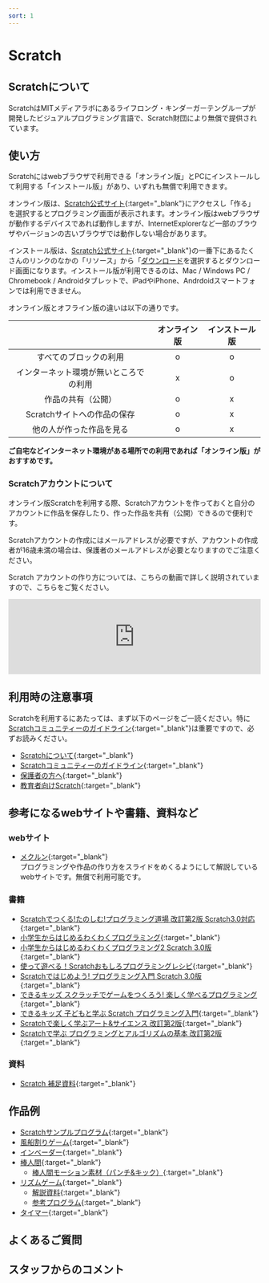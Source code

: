 ```yaml
---
sort: 1
---
```

# Scratch
## Scratchについて
ScratchはMITメディアラボにあるライフロング・キンダーガーテングループが開発したビジュアルプログラミング言語で、Scratch財団により無償で提供されています。

## 使い方
Scratchにはwebブラウザで利用できる「オンライン版」とPCにインストールして利用する「インストール版」があり、いずれも無償で利用できます。

オンライン版は、[Scratch公式サイト](https://scratch.mit.edu/){:target="_blank"}にアクセスし「作る」を選択するとプログラミング画面が表示されます。オンライン版はwebブラウザが動作するデバイスであれば動作しますが、InternetExplorerなど一部のブラウザやバージョンの古いブラウザでは動作しない場合があります。

インストール版は、[Scratch公式サイト](https://scratch.mit.edu/){:target="_blank"}の一番下にあるたくさんのリンクのなかの「リソース」から「[ダウンロード](https://scratch.mit.edu/download)を選択するとダウンロード画面になります。インストール版が利用できるのは、Mac / Windows PC / Chromebook / Androidタブレットで、iPadやiPhone、Andrdoidスマートフォンでは利用できません。

オンライン版とオフライン版の違いは以下の通りです。

||オンライン版|インストール版|
|:--:|:--:|:--:|
|すべてのブロックの利用|o|o|
|インターネット環境が無いところでの利用|x|o|
|作品の共有（公開）|o|x|
|Scratchサイトへの作品の保存|o|x|
|他の人が作った作品を見る|o|x|

**ご自宅などインターネット環境がある場所での利用であれば「オンライン版」がおすすめです。**

### Scratchアカウントについて
オンライン版Scratchを利用する際、Scratchアカウントを作っておくと自分のアカウントに作品を保存したり、作った作品を共有（公開）できるので便利です。

Scratchアカウントの作成にはメールアドレスが必要ですが、アカウントの作成者が16歳未満の場合は、保護者のメールアドレスが必要となりますのでご注意ください。

Scratch アカウントの作り方については、こちらの動画で詳しく説明されていますので、こちらをご覧ください。

<iframe style="width:100%; max-width:560px; height:auto; max-height:315px;" src="https://www.youtube.com/embed/TfzsNagGC_E" title="YouTube video player" frameborder="0" allow="accelerometer; autoplay; clipboard-write; encrypted-media; gyroscope; picture-in-picture" allowfullscreen></iframe>

## 利用時の注意事項
Scratchを利用するにあたっては、まず以下のページをご一読ください。特に[Scratchコミュニティーのガイドライン](https://scratch.mit.edu/community_guidelines){:target="_blank"}は重要ですので、必ずお読みください。

- [Scratchについて](https://scratch.mit.edu/about){:target="_blank"}
- [Scratchコミュニティーのガイドライン](https://scratch.mit.edu/community_guidelines){:target="_blank"}
- [保護者の方へ](https://scratch.mit.edu/parents/){:target="_blank"}
- [教育者向けScratch](https://scratch.mit.edu/educators/){:target="_blank"}

## 参考になるwebサイトや書籍、資料など
### webサイト
- [メクルン](https://mekurun.com){:target="_blank"}  
プログラミングや作品の作り方をスライドをめくるようにして解説しているwebサイトです。無償で利用可能です。

### 書籍
- [Scratchでつくる!たのしむ!プログラミング道場 改訂第2版 Scratch3.0対応](https://amazon.jp/dp/4800712386){:target="_blank"}
- [小学生からはじめるわくわくプログラミング](https://amazon.jp/dp/4822285154){:target="_blank"}
- [小学生からはじめるわくわくプログラミング2 Scratch 3.0版](https://amazon.jp/dp/4822286207){:target="_blank"}
- [使って遊べる！Scratchおもしろプログラミングレシピ](https://amazon.jp/dp/4798159859){:target="_blank"}
- [Scratchではじめよう! プログラミング入門 Scratch 3.0版](https://amazon.jp/dp/4822286258){:target="_blank"}
- [できるキッズ スクラッチでゲームをつくろう! 楽しく学べるプログラミング](https://amazon.jp/dp/4295009164){:target="_blank"}
- [できるキッズ 子どもと学ぶ Scratch プログラミング入門](https://amazon.jp/dp/4295001317){:target="_blank"}
- [Scratchで楽しく学ぶアート&サイエンス 改訂第2版](https://amazon.jp/dp/4296070142){:target="_blank"}
- [Scratchで学ぶ プログラミングとアルゴリズムの基本 改訂第2版](https://amazon.jp/dp/4822286177){:target="_blank"}

### 資料
- [Scratch 補足資料](https://docs.google.com/document/d/1BD5fTRX7ihLNrUrq-fiuGtyQgzIq2qxuXb02o6LKadw/edit){:target="_blank"}

## 作品例
- [Scratchサンプルプログラム](https://scratch.mit.edu/projects/264543197/){:target="_blank"}
- [風船割りゲーム](https://scratch.mit.edu/projects/335964929/){:target="_blank"}
- [インベーダー](https://scratch.mit.edu/projects/240742062/){:target="_blank"}
- [棒人間](https://scratch.mit.edu/projects/335965017/){:target="_blank"}
    - [棒人間モーション素材（パンチ&キック）](https://scratch.mit.edu/projects/343607140/){:target="_blank"}
- [リズムゲーム](https://scratch.mit.edu/projects/335965068/){:target="_blank"}
    - [解説資料](https://drive.google.com/file/d/1FHda8CV1BfjV05ZOC2R-Z2Lvj8vCOHGA/view){:target="_blank"}
    - [参考プログラム](https://scratch.mit.edu/projects/351385971/editor){:target="_blank"}
- [タイマー](https://scratch.mit.edu/projects/321676224/){:target="_blank"}

## よくあるご質問

## スタッフからのコメント
